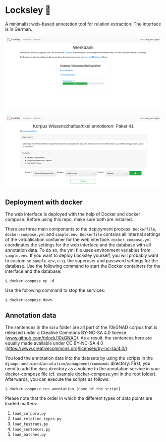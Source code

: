# Locksley :bow_and_arrow:
A minimalist web-based annotation tool for relation extraction. The interface is in German.

![workbench](screenshots/workbench.png)

![annotation interface](screenshots/annotation.png)

## Deployment with docker
The web interface is deployed with the help of Docker and docker compose. Before using this repo, make sure both are installed.

There are three main components to the deployment process: `Dockerfile`, `docker-compose.yml` and `sample.env`.
`Dockerfile` contains all internal settings of the virtualisation container for the web interface.
`docker-compose.yml` coordinates the settings for the web interface and the database with all annotation data.
To do so, the yml file uses environment variables from `sample.env`. If you want to deploy Locksley yourself, you will probably want to customise `sample.env`, e. g. the superuser and password settings for the database.
Use the following command to start the Docker containers for the interface and the database:
```
$ docker-compose up -d
```
Use the following command to stop the services:
```
$ docker-compose down
```

## Annotation data
The sentences in the `data` folder are all part of the 10kGNAD corpus that is released under a Creative Commons BY-NC-SA 4.0 license (www.github.com/tblock/10kGNAD). As a result, the sentences here are equally made available under CC BY-NC-SA 4.0 (https://www.creativecommons.org/licenses/by-nc-sa/4.0/). 

You load the annotation data into the datasets by using the scripts in the `django-unchained/annotation/management/commands` directory.
First, you need to add the `data` directory as a volume to the annotation service in your docker-compose file (cf. example docker-compose.yml in the root folder).
Afterwards, you can execute the scripts as follows:
```
$ docker-compose run annotation [name_of_the_script]
```

Please note that the order in which the different types of data points are loaded matters:
1. `load_corpora.py`
2. `load_relation_types.py`
3. `load_testruns.py`
4. `load_sentences.py`
5. `load_batches.py`
